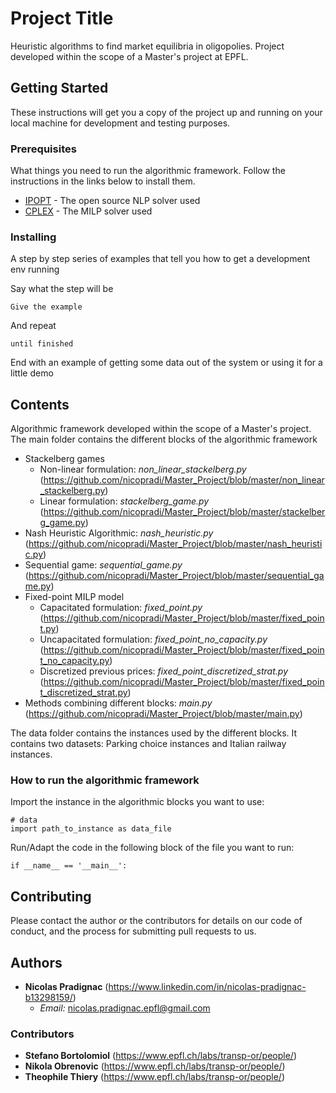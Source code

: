 # Project Title

Heuristic algorithms to find market equilibria in oligopolies.
Project developed within the scope of a Master's project at EPFL.

## Getting Started

These instructions will get you a copy of the project up and running on your local machine for development and testing purposes.

### Prerequisites

What things you need to run the algorithmic framework.
Follow the instructions in the links below to install them.

* [IPOPT](https://github.com/matthias-k/cyipopt) - The open source NLP solver used
* [CPLEX](https://www.ibm.com/support/knowledgecenter/SSSA5P_12.6.1/ilog.odms.cplex.help/CPLEX/GettingStarted/topics/set_up/Python_setup.html) - The MILP solver used


### Installing

A step by step series of examples that tell you how to get a development env running

Say what the step will be

```
Give the example
```

And repeat

```
until finished
```

End with an example of getting some data out of the system or using it for a little demo

## Contents

Algorithmic framework developed within the scope of a Master's project.
The main folder contains the different blocks of the algorithmic framework

* Stackelberg games
  * Non-linear formulation: *non_linear_stackelberg.py* (https://github.com/nicopradi/Master_Project/blob/master/non_linear_stackelberg.py)
  * Linear formulation: *stackelberg_game.py* (https://github.com/nicopradi/Master_Project/blob/master/stackelberg_game.py)
* Nash Heuristic Algorithmic: *nash_heuristic.py* (https://github.com/nicopradi/Master_Project/blob/master/nash_heuristic.py)
* Sequential game: *sequential_game.py* (https://github.com/nicopradi/Master_Project/blob/master/sequential_game.py)
* Fixed-point MILP model
  * Capacitated formulation: *fixed_point.py* (https://github.com/nicopradi/Master_Project/blob/master/fixed_point.py)
  * Uncapacitated formulation: *fixed_point_no_capacity.py* (https://github.com/nicopradi/Master_Project/blob/master/fixed_point_no_capacity.py)
  * Discretized previous prices: *fixed_point_discretized_strat.py* (https://github.com/nicopradi/Master_Project/blob/master/fixed_point_discretized_strat.py)
* Methods combining different blocks: *main.py* (https://github.com/nicopradi/Master_Project/blob/master/main.py)

The data folder contains the instances used by the different blocks.
It contains two datasets: Parking choice instances and Italian railway instances.

### How to run the algorithmic framework

Import the instance in the algorithmic blocks you want to use:

```
# data
import path_to_instance as data_file
```

Run/Adapt the code in the following block of the file you want to run:

```
if __name__ == '__main__':
```

## Contributing

Please contact the author or the contributors for details on our code of conduct, and the process for submitting pull requests to us.

## Authors

* **Nicolas Pradignac** (https://www.linkedin.com/in/nicolas-pradignac-b13298159/)
  * *Email:* nicolas.pradignac.epfl@gmail.com

### Contributors

* **Stefano Bortolomiol** (https://www.epfl.ch/labs/transp-or/people/)
* **Nikola Obrenovic** (https://www.epfl.ch/labs/transp-or/people/)
* **Theophile Thiery** (https://www.epfl.ch/labs/transp-or/people/)
